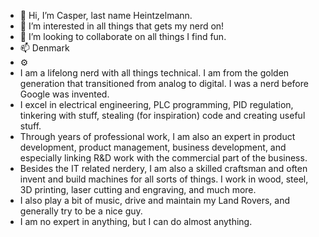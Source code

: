 - 👋 Hi, I’m Casper, last name Heintzelmann.
- 👀 I’m interested in all things that gets my nerd on!
- 💞️ I’m looking to collaborate on all things I find fun.
- 📫 Denmark
- ⚙️
- I am a lifelong nerd with all things technical. I am from the golden generation that transitioned from analog to digital. I was a nerd before Google was invented.
- I excel in electrical engineering, PLC programming, PID regulation, tinkering with stuff, stealing (for inspiration) code and creating useful stuff.
- Through years of professional work, I am also an expert in product development, product management, business development, and especially linking R&D work with the commercial part of the business.
- Besides the IT related nerdery, I am also a skilled craftsman and often invent and build machines for all sorts of things. I work in wood, steel, 3D printing, laser cutting and engraving, and much more.
- I also play a bit of music, drive and maintain my Land Rovers, and generally try to be a nice guy.
- I am no expert in anything, but I can do almost anything.
